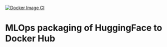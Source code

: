 [![Docker Image CI](https://github.com/LoicSteve/hugging-face-docker/actions/workflows/docker-image.yml/badge.svg)](https://github.com/LoicSteve/hugging-face-docker/actions/workflows/docker-image.yml)

# MLOps packaging of HuggingFace to Docker Hub
